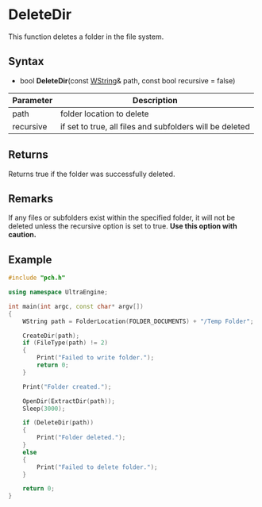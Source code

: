 # DeleteDir

This function deletes a folder in the file system.

## Syntax

- bool **DeleteDir**(const [WString](WString)& path, const bool recursive = false)

| Parameter | Description |
| --- | --- |
| path | folder location to delete |
| recursive | if set to true, all files and subfolders will be deleted |

## Returns
Returns true if the folder was successfully deleted.

## Remarks
If any files or subfolders exist within the specified folder, it will not be deleted unless the recursive option is set to true. **Use this option with caution.**

## Example

```c++
#include "pch.h"

using namespace UltraEngine;

int main(int argc, const char* argv[])
{
	WString path = FolderLocation(FOLDER_DOCUMENTS) + "/Temp Folder";

	CreateDir(path);
	if (FileType(path) != 2)
	{
		Print("Failed to write folder.");
		return 0;
	}

	Print("Folder created.");

	OpenDir(ExtractDir(path));
	Sleep(3000);

	if (DeleteDir(path))
	{
		Print("Folder deleted.");
	}
	else
	{
		Print("Failed to delete folder.");
	}

	return 0;
}
```